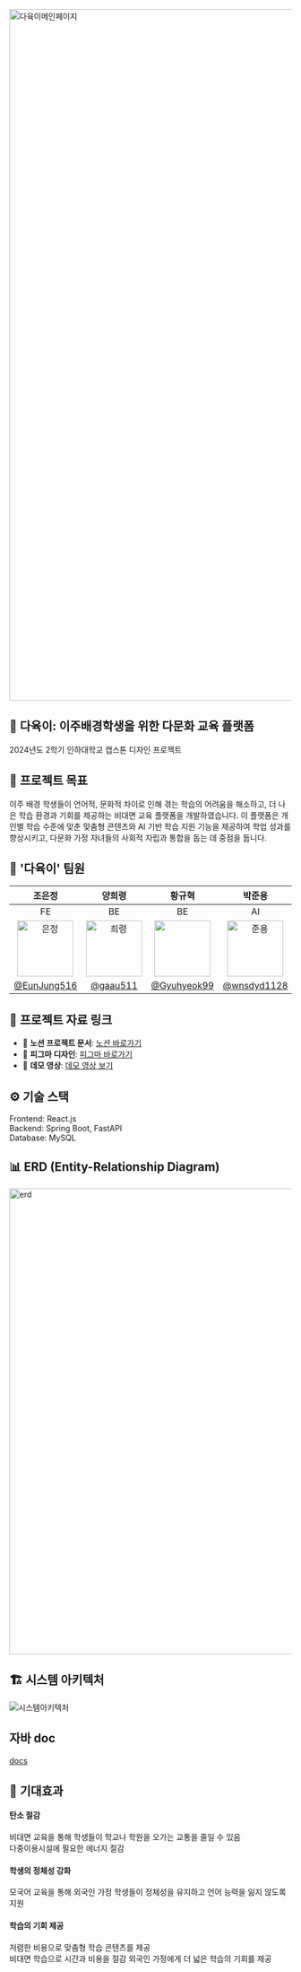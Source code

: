 
<img width="1233" alt="다육이메인페이지" src="https://github.com/user-attachments/assets/0cef027e-39f9-4df5-a71d-0055bde03027" />


## 🌱 다육이: 이주배경학생을 위한 다문화 교육 플랫폼 
2024년도 2학기 인하대학교 캡스톤 디자인 프로젝트

## 🎯 프로젝트 목표 
이주 배경 학생들이 언어적, 문화적 차이로 인해 겪는 학습의 어려움을 해소하고, 더 나은 학습 환경과 기회를 제공하는 비대면 교육 플랫폼을 개발하였습니다. 이 플랫폼은 개인별 학습 수준에 맞춘 맞춤형 콘텐츠와 AI 기반 학습 지원 기능을 제공하여 학업 성과를 향상시키고, 다문화 가정 자녀들의 사회적 자립과 통합을 돕는 데 중점을 둡니다.

## 👥 '다육이' 팀원
| 조은정 | 양희령 | 황규혁 | 박준용 |
|:-:|:-:|:-:|:-:|
|FE|BE|BE|AI|
|<img width="100" alt="은정" src="https://github.com/user-attachments/assets/bd5e00b6-9bb4-4dab-b7ba-d0a5703d9257" />|<img width="100" alt="희령" src="https://github.com/user-attachments/assets/42579bae-3d05-4dab-9388-25c21ab83f9f" />|<img src="https://github.com/umc-hackathon-Y/Y-Server/assets/113760409/22148297-a7db-4abd-86cf-952e35e1be61" width="100px" />|<img width="100" alt="준용" src="https://github.com/user-attachments/assets/dc19d363-f689-4186-bcc5-cc63011fb66a" />|
|[@EunJung516](https://github.com/EunJung516)|[@gaau511](https://github.com/gaau511)|[@Gyuhyeok99](https://github.com/Gyuhyeok99)|[@wnsdyd1128](https://github.com/wnsdyd1128)|

## 📂 프로젝트 자료 링크

- 📄 **노션 프로젝트 문서**: [노션 바로가기](https://marshy-almanac-d7e.notion.site/24-2-f7bf7780051a4fdc898e86e373bd1b8f?pvs=73)
- 🎨 **피그마 디자인**: [피그마 바로가기](https://www.figma.com/design/499kfsO2KYFIwRDhbMBa9I/24_2_%EC%A2%85%ED%95%A9%EC%84%A4%EA%B3%84%ED%94%84%EB%A1%9C%EC%A0%9D%ED%8A%B8_%EB%8B%A4%EC%9C%A1%EC%9D%B4?node-id=291-48&t=H46ZuxuTZFV2QEbo-1)
- 🎥 **데모 영상**: [데모 영상 보기](https://www.youtube.com/watch?v=rhLLrYADiKY&feature=youtu.be)


## ⚙️ 기술 스택 
Frontend: React.js</br>
Backend: Spring Boot, FastAPI</br>
Database: MySQL</br>


## 📊 ERD (Entity-Relationship Diagram)
<img width="831" alt="erd" src="https://github.com/user-attachments/assets/92c0fd71-8cbc-46a2-86bc-eb127b683ae5" />


## 🏗️ 시스템 아키텍처
![시스템아키텍처](https://github.com/user-attachments/assets/ac9e5036-f659-4514-8bda-fc7395c9b9c0)

## 자바 doc 
[docs](https://dayoooke.github.io/dayoook-e-server-docs/)

## 🌟 기대효과 

#### 탄소 절감
비대면 교육을 통해 학생들이 학교나 학원을 오가는 교통을 줄일 수 있음<br>
다중이용시설에 필요한 에너지 절감

#### 학생의 정체성 강화
모국어 교육을 통해 외국인 가정 학생들이 정체성을 유지하고 언어 능력을 잃지 않도록 지원<br>

#### 학습의 기회 제공
저렴한 비용으로 맞춤형 학습 콘텐츠를 제공<br>
 비대면 학습으로 시간과 비용을 절감
외국인 가정에게 더 넓은 학습의 기회를 제공
